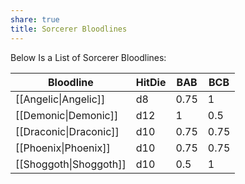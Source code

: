 ```yaml
---
share: true
title: Sorcerer Bloodlines
---
```

Below Is a List of Sorcerer Bloodlines:

| Bloodline              | HitDie | BAB  | BCB  |
| ---------------------- | ------ | ---- | ---- |
| [[Angelic\|Angelic]]   | d8     | 0.75 | 1    |
| [[Demonic\|Demonic]]   | d12    | 1    | 0.5  |
| [[Draconic\|Draconic]] | d10    | 0.75 | 0.75 |
| [[Phoenix\|Phoenix]]   | d10    | 0.75 | 0.75 |
| [[Shoggoth\|Shoggoth]] | d10    | 0.5  | 1    |
